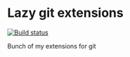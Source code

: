 Lazy git extensions
====================

[![Build status](https://ci.appveyor.com/api/projects/status/h2bq1okb5l9an1gn?svg=true)](https://ci.appveyor.com/project/DoumanAsh/lazy-git-ext)


Bunch of my extensions for git
